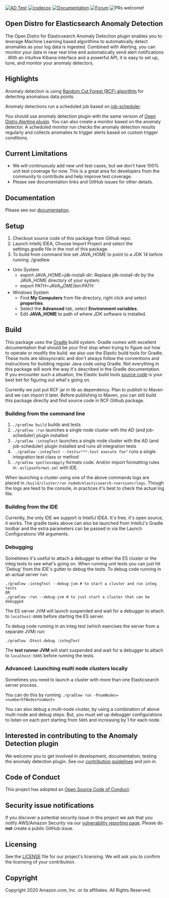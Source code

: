 [![AD Test](https://github.com/opendistro-for-elasticsearch/anomaly-detection/workflows/Build%20and%20Test%20Anomaly%20detection/badge.svg)](https://github.com/opendistro-for-elasticsearch/anomaly-detection/actions?query=workflow%3A%22Build+and+Test+Anomaly+detection%22+branch%3A%22master%22)
[![codecov](https://codecov.io/gh/opendistro-for-elasticsearch/anomaly-detection/branch/badges-test/graph/badge.svg)](https://codecov.io/gh/opendistro-for-elasticsearch/anomaly-detection)
[![Documentation](https://img.shields.io/badge/doc-reference-blue)](https://opendistro.github.io/for-elasticsearch-docs/docs/ad/)
[![Forum](https://img.shields.io/badge/chat-on%20forums-blue)](https://discuss.opendistrocommunity.dev/c/Use-this-category-for-all-questions-around-machine-learning-plugins)
![PRs welcome!](https://img.shields.io/badge/PRs-welcome!-success)
## Open Distro for Elasticsearch Anomaly Detection

The Open Distro for Elasticsearch Anomaly Detection plugin enables you to leverage Machine Learning based algorithms to automatically detect anomalies as your log data is ingested. Combined with Alerting, you can monitor your data in near real time and automatically send alert notifications . With an intuitive Kibana interface and a powerful API, it is easy to set up, tune, and monitor your anomaly detectors.

## Highlights

Anomaly detection is using [Random Cut Forest (RCF) algorithm](https://github.com/aws/random-cut-forest-by-aws) for detecting anomalous data points.

Anomaly detections run a scheduled job based on [job-scheduler](https://github.com/opendistro-for-elasticsearch/job-scheduler).

You should use anomaly detection plugin with the same version of [Open Distro Alerting plugin](https://github.com/opendistro-for-elasticsearch/alerting). You can also create a monitor based on the anomaly detector. A scheduled monitor run checks the anomaly detection results regularly and collects anomalies to trigger alerts based on custom trigger conditions.
  
## Current Limitations
* We will continuously add new unit test cases, but we don't have 100% unit test coverage for now. This is a great area for developers from the community to contribute and help improve test coverage.
* Please see documentation links and GitHub issues for other details.

## Documentation

Please see our [documentation](https://opendistro.github.io/for-elasticsearch-docs/docs/ad/).
  
## Setup

1. Checkout source code of this package from Github repo.
1. Launch Intellij IDEA, Choose Import Project and select the settings.gradle file in the root of this package.
1. To build from command line set JAVA_HOME to point to a JDK 14 before running ./gradlew

  * Unix System
    * export JAVA_HOME=jdk-install-dir: Replace jdk-install-dir by the JAVA_HOME directory of your system.
    * export PATH=$JAVA_HOME/bin:$PATH
  * Windows System
    * Find **My Computers** from file directory, right click and select **properties**.
    * Select the **Advanced** tab, select **Environment variables**.
    * Edit **JAVA_HOME** to path of where JDK software is installed.


## Build

This package uses the [Gradle](https://docs.gradle.org/current/userguide/userguide.html) build system. Gradle comes with excellent documentation that should be your first stop when trying to figure out how to operate or modify the build. we also use the Elastic build tools for Gradle. These tools are idiosyncratic and don't always follow the conventions and instructions for building regular Java code using Gradle. Not everything in this package will work the way it's described in the Gradle documentation. If you encounter such a situation, the Elastic build tools [source code](https://github.com/elastic/elasticsearch/tree/master/buildSrc/src/main/groovy/org/elasticsearch/gradle) is your best bet for figuring out what's going on.

Currently we just put RCF jar in lib as dependency. Plan to publish to Maven and we can import it later. Before publishing to Maven, you can still build this package directly and find source code in RCF Github package.

### Building from the command line

1. `./gradlew build` builds and tests
1. `./gradlew :run` launches a single node cluster with the AD (and job-scheduler) plugin installed
1. `./gradlew :integTest` launches a single node cluster with the AD (and job-scheduler) plugin installed and runs all integration tests
1. ` ./gradlew :integTest --tests="**.test execute foo"` runs a single integration test class or method
1. `./gradlew spotlessApply` formats code. And/or import formatting rules in `.eclipseformat.xml` with IDE.

When launching a cluster using one of the above commands logs are placed in `/build/cluster/run node0/elasticsearch-<version>/logs`. Though the logs are teed to the console, in practices it's best to check the actual log file.

### Building from the IDE

Currently, the only IDE we support is IntelliJ IDEA.  It's free, it's open source, it works. The gradle tasks above can also be launched from IntelliJ's Gradle toolbar and the extra parameters can be passed in via the Launch Configurations VM arguments. 

### Debugging

Sometimes it's useful to attach a debugger to either the ES cluster or the integ tests to see what's going on. When running unit tests you can just hit 'Debug' from the IDE's gutter to debug the tests.  To debug code running in an actual server run:

```
./gradlew :integTest --debug-jvm # to start a cluster and run integ tests
OR
./gradlew :run --debug-jvm # to just start a cluster that can be debugged
```

The ES server JVM will launch suspended and wait for a debugger to attach to `localhost:8000` before starting the ES server.

To debug code running in an integ test (which exercises the server from a separate JVM) run:

```
./gradlew -Dtest.debug :integTest 
```

The **test runner JVM** will start suspended and wait for a debugger to attach to `localhost:5005` before running the tests.

### Advanced: Launching multi node clusters locally

Sometimes you need to launch a cluster with more than one Elasticsearch server process.

You can do this by running `./gradlew run -PnumNodes=<numberOfNodesYouWant>`

You can also debug a multi-node cluster, by using a combination of above multi-node and debug steps.
But, you must set up debugger configurations to listen on each port starting from `5005` and increasing by 1 for each node.  

## Interested in contributing to the Anomaly Detection plugin

We welcome you to get involved in development, documentation, testing the anomaly detection plugin. See our [contribution guidelines](https://github.com/opendistro-for-elasticsearch/anomaly-detection/blob/master/CONTRIBUTING.md) and join in.

## Code of Conduct

This project has adopted an [Open Source Code of Conduct](https://opendistro.github.io/for-elasticsearch/codeofconduct.html).


## Security issue notifications

If you discover a potential security issue in this project we ask that you notify AWS/Amazon Security via our [vulnerability reporting page](http://aws.amazon.com/security/vulnerability-reporting/). Please do **not** create a public GitHub issue.


## Licensing

See the [LICENSE](./LICENSE.txt) file for our project's licensing. We will ask you to confirm the licensing of your contribution.


## Copyright

Copyright 2020 Amazon.com, Inc. or its affiliates. All Rights Reserved.
